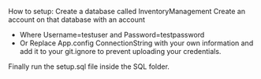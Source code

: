 ﻿How to setup: 
Create a database called InventoryManagement
Create an account on that database with an account
* Where Username=testuser and Password=testpassword
* Or Replace App.config ConnectionString with your own information and add it to your git.ignore to prevent uploading your credentials.

Finally run the setup.sql file inside the SQL folder.